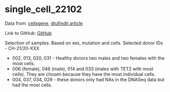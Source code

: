 # single_cell_22102

Data from: [cellxgene](https://cellxgene.cziscience.com/collections/0aab20b3-c30c-4606-bd2e-d20dae739c45), [dtufindit article](https://findit.dtu.dk/en/catalog/66b02a47b23a33e8f034cb2c?single_revert=%2Fen%2Fcatalog%3Fq%3DMultiomic%2BProfiling%2Bof%2BHuman%2BClonal%2BHematopoiesis%2BReveals%2BGenotype%2Band%2BCell-Specific%2BInflammatory%2BPathway%2BActivation%26show_single%3Doff%26utf8%3D%25E2%259C%2593)

Link to GitHub: [GitHub](https://github.com/WilliamH-R/single_cell_22102)

Selection of samples.
Based on sex, mutation and cells. 
Selected donor IDs - CH-21/20-XXX
- 002, 013, 020, 031 - Healthy donors two males and two females with the most cells.
- 006 (female), 046 (male), 014 and 033 (males with TET2 with most cells). They are chosen because they have the most individual cells. 
- 004, 037, 034, 029 - these donors only had NAs in the DNASeq data but had the most cells. 
